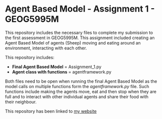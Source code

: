 # Agent Based Model - Assignment 1 - GEOG5995M

This repository includes the necessary files to complete my submission to the first assessment in GEOG5995M. This 
assignment included creating an Agent Based Model of agents (Sheep) moving and eating around an environment, interacting
with each other.

This repository includes:
- **Final Agent Based Model** = Assignment_1.py
- **Agent class with functions** = agentframework.py

Both files need to be open when running the final Agent Based Model as the model calls on multiple functions form the *agentframework.py*
file. Such functions include making the agents move, eat and then stop when they are full and to interact with other individual agents
and share their food with their neighbour.

This repository has been linked to [my website](danialowen.github.io) 
